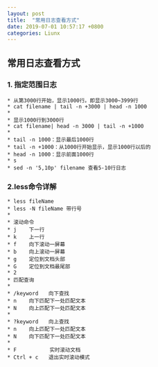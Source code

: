 ```yaml
---
layout: post
title:  "常用日志查看方式"
date: 2019-07-01 10:57:17 +0800
categories: Liunx
---
```

## 常用日志查看方式
### 1. 指定范围日志
	* 从第3000行开始，显示1000行。即显示3000~3999行
	* cat filename | tail -n +3000 | head -n 1000
	* 
	* 显示1000行到3000行
	* cat filename| head -n 3000 | tail -n +1000
	* 
	* tail -n 1000：显示最后1000行
	* tail -n +1000：从1000行开始显示，显示1000行以后的
	* head -n 1000：显示前面1000行
	* s
	* sed -n '5,10p' filename 查看5-10行日志
	
### 2.less命令详解
	* less fileName
	* less -N fileName 带行号
	* 
	* 滚动命令
	* j    下一行
	* k    上一行
	* f    向下滚动一屏幕
	* b    向上滚动一屏幕
	* g    定位到文档头部
	* G    定位到文档最尾部
	* 2
	* 匹配查询
	* 
	* /keyword　　向下查找
	* n    向下匹配下一处匹配文本
	* N    向上匹配下一处匹配文本
	* 
	* ?keyword　　向上查找
	* n    向上匹配下一处匹配文本
	* N    向下匹配下一处匹配文本
	* 
	* F    　　　　实时滚动文档
	* Ctrl + c　　退出实时滚动模式
